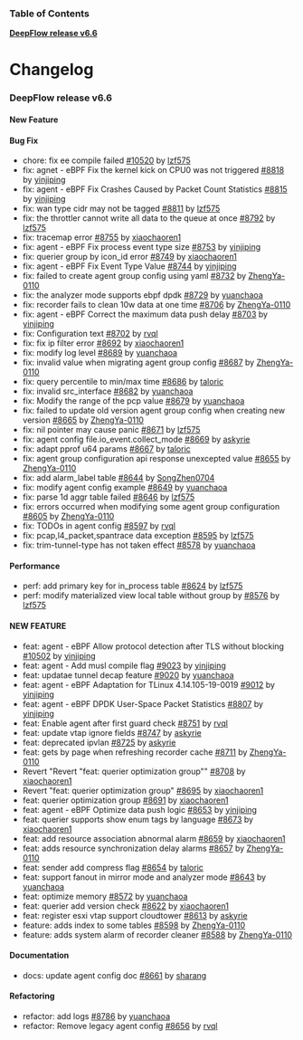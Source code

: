 ### Table of Contents

**[DeepFlow release v6.6](#v6.6)**<br/>

# Changelog

### <a id="v6.6"></a>DeepFlow release v6.6

#### New Feature

#### Bug Fix
* chore: fix ee compile failed [#10520](https://github.com/deepflowio/deepflow/pull/10520) by [lzf575](https://github.com/lzf575)
* fix: agnet - eBPF Fix the kernel kick on CPU0 was not triggered [#8818](https://github.com/deepflowio/deepflow/pull/8818) by [yinjiping](https://github.com/yinjiping)
* fix: agent - eBPF Fix Crashes Caused by Packet Count Statistics [#8815](https://github.com/deepflowio/deepflow/pull/8815) by [yinjiping](https://github.com/yinjiping)
* fix: wan type cidr may not be tagged [#8811](https://github.com/deepflowio/deepflow/pull/8811) by [lzf575](https://github.com/lzf575)
* fix: the throttler cannot write all data to the queue at once [#8792](https://github.com/deepflowio/deepflow/pull/8792) by [lzf575](https://github.com/lzf575)
* fix: tracemap error [#8755](https://github.com/deepflowio/deepflow/pull/8755) by [xiaochaoren1](https://github.com/xiaochaoren1)
* fix: agent - eBPF Fix process event type size [#8753](https://github.com/deepflowio/deepflow/pull/8753) by [yinjiping](https://github.com/yinjiping)
* fix: querier group by icon_id error [#8749](https://github.com/deepflowio/deepflow/pull/8749) by [xiaochaoren1](https://github.com/xiaochaoren1)
* fix: agent - eBPF Fix Event Type Value [#8744](https://github.com/deepflowio/deepflow/pull/8744) by [yinjiping](https://github.com/yinjiping)
* fix: failed to create agent group config using yaml [#8732](https://github.com/deepflowio/deepflow/pull/8732) by [ZhengYa-0110](https://github.com/ZhengYa-0110)
* fix: the analyzer mode supports ebpf dpdk [#8729](https://github.com/deepflowio/deepflow/pull/8729) by [yuanchaoa](https://github.com/yuanchaoa)
* fix: recorder fails to clean 10w data at one time [#8706](https://github.com/deepflowio/deepflow/pull/8706) by [ZhengYa-0110](https://github.com/ZhengYa-0110)
* fix: agent - eBPF Correct the maximum data push delay [#8703](https://github.com/deepflowio/deepflow/pull/8703) by [yinjiping](https://github.com/yinjiping)
* fix: Configuration text [#8702](https://github.com/deepflowio/deepflow/pull/8702) by [rvql](https://github.com/rvql)
* fix: fix ip filter error [#8692](https://github.com/deepflowio/deepflow/pull/8692) by [xiaochaoren1](https://github.com/xiaochaoren1)
* fix: modify log level [#8689](https://github.com/deepflowio/deepflow/pull/8689) by [yuanchaoa](https://github.com/yuanchaoa)
* fix: invalid value when migrating agent group config [#8687](https://github.com/deepflowio/deepflow/pull/8687) by [ZhengYa-0110](https://github.com/ZhengYa-0110)
* fix: query percentile to min/max time [#8686](https://github.com/deepflowio/deepflow/pull/8686) by [taloric](https://github.com/taloric)
* fix: invalid src_interface [#8682](https://github.com/deepflowio/deepflow/pull/8682) by [yuanchaoa](https://github.com/yuanchaoa)
* fix: Modify the range of the pcp value [#8679](https://github.com/deepflowio/deepflow/pull/8679) by [yuanchaoa](https://github.com/yuanchaoa)
* fix: failed to update old version agent group config when creating new version [#8665](https://github.com/deepflowio/deepflow/pull/8665) by [ZhengYa-0110](https://github.com/ZhengYa-0110)
* fix: nil pointer may cause panic [#8671](https://github.com/deepflowio/deepflow/pull/8671) by [lzf575](https://github.com/lzf575)
* fix: agent config file.io_event.collect_mode [#8669](https://github.com/deepflowio/deepflow/pull/8669) by [askyrie](https://github.com/askyrie)
* fix: adapt pprof u64 params [#8667](https://github.com/deepflowio/deepflow/pull/8667) by [taloric](https://github.com/taloric)
* fix: agent group configuration api response unexcepted value [#8655](https://github.com/deepflowio/deepflow/pull/8655) by [ZhengYa-0110](https://github.com/ZhengYa-0110)
* fix: add alarm_label table [#8644](https://github.com/deepflowio/deepflow/pull/8644) by [SongZhen0704](https://github.com/SongZhen0704)
* fix: modify agent config example [#8649](https://github.com/deepflowio/deepflow/pull/8649) by [yuanchaoa](https://github.com/yuanchaoa)
* fix: parse 1d aggr table failed [#8646](https://github.com/deepflowio/deepflow/pull/8646) by [lzf575](https://github.com/lzf575)
* fix: errors occurred when modifying some agent group configuration [#8605](https://github.com/deepflowio/deepflow/pull/8605) by [ZhengYa-0110](https://github.com/ZhengYa-0110)
* fix: TODOs in agent config [#8597](https://github.com/deepflowio/deepflow/pull/8597) by [rvql](https://github.com/rvql)
* fix: pcap,l4_packet,spantrace data exception [#8595](https://github.com/deepflowio/deepflow/pull/8595) by [lzf575](https://github.com/lzf575)
* fix: trim-tunnel-type has not taken effect [#8578](https://github.com/deepflowio/deepflow/pull/8578) by [yuanchaoa](https://github.com/yuanchaoa)

#### Performance
* perf: add primary key for in_process table [#8624](https://github.com/deepflowio/deepflow/pull/8624) by [lzf575](https://github.com/lzf575)
* perf: modify materialized view local table without group by [#8576](https://github.com/deepflowio/deepflow/pull/8576) by [lzf575](https://github.com/lzf575)

#### NEW FEATURE
* feat: agent - eBPF Allow protocol detection after TLS without blocking [#10502](https://github.com/deepflowio/deepflow/pull/10502) by [yinjiping](https://github.com/yinjiping)
* feat: agent - Add musl compile flag [#9023](https://github.com/deepflowio/deepflow/pull/9023) by [yinjiping](https://github.com/yinjiping)
* feat: updatae tunnel decap feature [#9020](https://github.com/deepflowio/deepflow/pull/9020) by [yuanchaoa](https://github.com/yuanchaoa)
* feat: agent - eBPF Adaptation for TLinux 4.14.105-19-0019 [#9012](https://github.com/deepflowio/deepflow/pull/9012) by [yinjiping](https://github.com/yinjiping)
* feat: agent - eBPF DPDK User-Space Packet Statistics [#8807](https://github.com/deepflowio/deepflow/pull/8807) by [yinjiping](https://github.com/yinjiping)
* feat: Enable agent after first guard check [#8751](https://github.com/deepflowio/deepflow/pull/8751) by [rvql](https://github.com/rvql)
* feat: update vtap ignore fields [#8747](https://github.com/deepflowio/deepflow/pull/8747) by [askyrie](https://github.com/askyrie)
* feat: deprecated ipvlan [#8725](https://github.com/deepflowio/deepflow/pull/8725) by [askyrie](https://github.com/askyrie)
* feat: gets by page when refreshing recorder cache [#8711](https://github.com/deepflowio/deepflow/pull/8711) by [ZhengYa-0110](https://github.com/ZhengYa-0110)
* Revert "Revert "feat: querier optimization group"" [#8708](https://github.com/deepflowio/deepflow/pull/8708) by [xiaochaoren1](https://github.com/xiaochaoren1)
* Revert "feat: querier optimization group" [#8695](https://github.com/deepflowio/deepflow/pull/8695) by [xiaochaoren1](https://github.com/xiaochaoren1)
* feat: querier optimization group [#8691](https://github.com/deepflowio/deepflow/pull/8691) by [xiaochaoren1](https://github.com/xiaochaoren1)
* feat: agent - eBPF Optimize data push logic [#8653](https://github.com/deepflowio/deepflow/pull/8653) by [yinjiping](https://github.com/yinjiping)
* feat: querier supports show enum tags by language [#8673](https://github.com/deepflowio/deepflow/pull/8673) by [xiaochaoren1](https://github.com/xiaochaoren1)
* feat: add resource association abnormal alarm [#8659](https://github.com/deepflowio/deepflow/pull/8659) by [xiaochaoren1](https://github.com/xiaochaoren1)
* feat: adds resource synchronization delay alarms [#8657](https://github.com/deepflowio/deepflow/pull/8657) by [ZhengYa-0110](https://github.com/ZhengYa-0110)
* feat: sender add compress flag [#8654](https://github.com/deepflowio/deepflow/pull/8654) by [taloric](https://github.com/taloric)
* feat: support fanout in mirror mode and analyzer mode [#8643](https://github.com/deepflowio/deepflow/pull/8643) by [yuanchaoa](https://github.com/yuanchaoa)
* feat: optimize memory [#8572](https://github.com/deepflowio/deepflow/pull/8572) by [yuanchaoa](https://github.com/yuanchaoa)
* feat: querier add version check [#8622](https://github.com/deepflowio/deepflow/pull/8622) by [xiaochaoren1](https://github.com/xiaochaoren1)
* feat: register esxi vtap support cloudtower [#8613](https://github.com/deepflowio/deepflow/pull/8613) by [askyrie](https://github.com/askyrie)
* feature: adds index to some tables [#8598](https://github.com/deepflowio/deepflow/pull/8598) by [ZhengYa-0110](https://github.com/ZhengYa-0110)
* feature: adds system alarm of recorder cleaner [#8588](https://github.com/deepflowio/deepflow/pull/8588) by [ZhengYa-0110](https://github.com/ZhengYa-0110)

#### Documentation
* docs: update agent config doc [#8661](https://github.com/deepflowio/deepflow/pull/8661) by [sharang](https://github.com/sharang)


#### Refactoring
* refactor: add logs [#8786](https://github.com/deepflowio/deepflow/pull/8786) by [yuanchaoa](https://github.com/yuanchaoa)
* refactor: Remove legacy agent config [#8656](https://github.com/deepflowio/deepflow/pull/8656) by [rvql](https://github.com/rvql)

